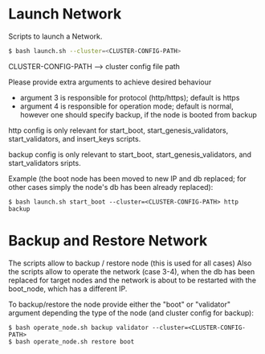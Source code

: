 # Launch Network

Scripts to launch a Network.

```bash
$ bash launch.sh --cluster=<CLUSTER-CONFIG-PATH>
```

CLUSTER-CONFIG-PATH --> cluster config file path

Please provide extra arguments to achieve desired behaviour 
- argument 3 is responsible for protocol (http/https); default is https
- argument 4 is responsible for operation mode; default is normal, however one should specify backup, if the node is booted from backup

http config is only relevant for start_boot, start_genesis_validators, start_validators, and insert_keys scripts.

backup config is only relevant to start_boot, start_genesis_validators, and start_validators sripts.

Example (the boot node has been moved to new IP and db replaced; for other cases simply the node's db has been already replaced):
```
$ bash launch.sh start_boot --cluster=<CLUSTER-CONFIG-PATH> http backup
```

# Backup and Restore Network
The scripts allow to backup / restore node (this is used for all cases)
Also the scripts allow to operate the network (case 3-4), when the db has been replaced for target nodes and the network is about to be restarted with the boot_node, which has a different IP.

To backup/restore the node provide either the "boot" or "validator" argument depending the type of the node (and cluster config for backup):
```
$ bash operate_node.sh backup validator --cluster=<CLUSTER-CONFIG-PATH>
$ bash operate_node.sh restore boot
```
